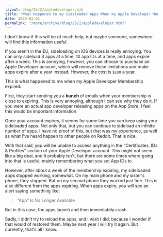 ```yaml
---
layout: blog/25/2/appledeveloper.njk
title: "What Happened to my Sideloaded Apps When my Apple Developer Membership Expired"
date: 2025-02-01
permalink: "/more/archive/blog/25/2/appledeveloper.html"
---
```

I don't know if this will be of much help, but maybe someone, somewhere will find this information useful.

If you aren't in the EU, sideloading on iOS devices is really annoying. You can only sideload 3 apps at a time, 10 app IDs at a time, and apps expire after a week. This is annoying, however, you can choose to purchase an Apple Developer account, which will remove these limitations and make apps expire after a year instead. However, the cost is `$100` a year.

This is what happened to me when my Apple Developer Membership expired:

First, they start sending you a **bunch** of emails when your membership is close to expiring. This is very annoying, although I can see why they do it. If you were an actual app developer releasing apps on the App Store, I feel this would be important information.

Once your account expires, it seems for some time you can keep using your sideloaded apps. Not only that, but you can continue to sideload an infinite number of apps. I have no proof of this, but that was my experience, as well as what I've heard happen to other people on Reddit. That is nice.

With that said, you will be unable to access anything in the "Certificates, IDs & Profiles" section of your Apple Developer account. This might not seem like a big deal, and it probably isn't, but there are some times where going into that is useful, mainly remembering what you set App IDs to.

However, after about a week of the membership expiring, my sideloaded apps stopped working, somewhat. On my main phone and my sister's phone, they stopped. But on my second phone they worked just fine. This is also different from the apps expiring. When apps expire, you will see an alert saying something like:

> "App" Is No Longer Available

But in this case, the apps launch and then immediately crash.

Sadly, I didn't try to reload the apps, and I wish I did, because I wonder if that would of restored them. Maybe next year I will try it again. But currently, that's all I know.